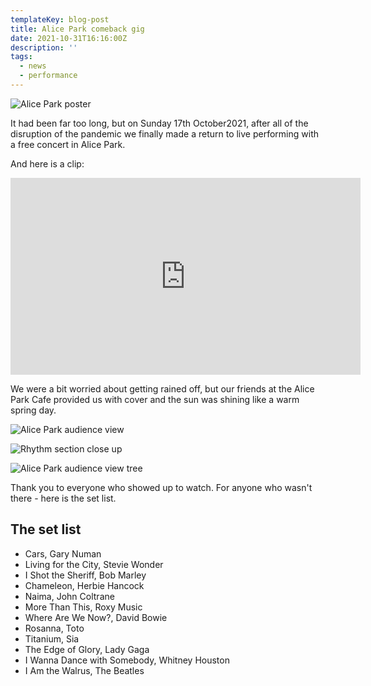 ```yaml
---
templateKey: blog-post
title: Alice Park comeback gig
date: 2021-10-31T16:16:00Z
description: ''
tags:
  - news
  - performance
---
```


![Alice Park poster](/img/2021-oct-alice-park-poster-square.jpg 'Alice Park poster')

It had been far too long, but on Sunday 17th October2021, after all of the disruption of the pandemic we finally made a return to live performing with a free concert in Alice Park.

And here is a clip:

<iframe width="560" height="315" src="https://www.youtube.com/embed/3adrZswkJUk" title="YouTube video player" frameborder="0" allow="accelerometer; autoplay; clipboard-write; encrypted-media; gyroscope; picture-in-picture" allowfullscreen></iframe>

We were a bit worried about getting rained off, but our friends at the Alice Park Cafe provided us with cover and the sun was shining like a warm spring day.

![Alice Park audience view](/img/2021-oct-alice-park-audience-view-far.jpg 'Alice Park audience view')

![Rhythm section close up](/img/2021-oct-alice-park-rhythm-close-up.PNG 'Rhythm section close up')

![Alice Park audience view tree](/img/2021-oct-alice-park-audience-view-tree.jpg 'Alice Park audience view tree')

Thank you to everyone who showed up to watch. For anyone who wasn't there - here is the set list.

## The set list

* Cars, Gary Numan
* Living for the City, Stevie Wonder
* I Shot the Sheriff, Bob Marley
* Chameleon, Herbie Hancock
* Naima, John Coltrane
* More Than This, Roxy Music
* Where Are We Now?, David Bowie
* Rosanna, Toto
* Titanium, Sia
* The Edge of Glory, Lady Gaga
* I Wanna Dance with Somebody, Whitney Houston
* I Am the Walrus, The Beatles
